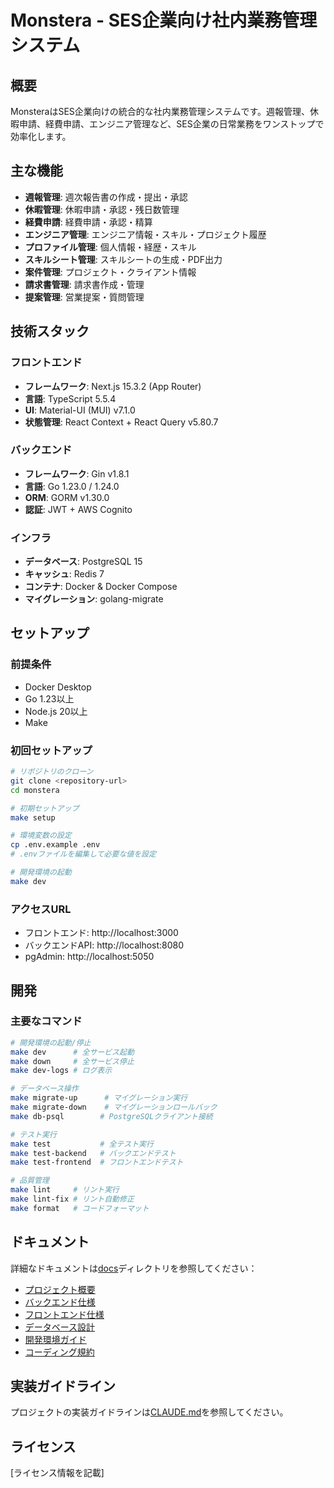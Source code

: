 # Monstera - SES企業向け社内業務管理システム

## 概要

MonsteraはSES企業向けの統合的な社内業務管理システムです。週報管理、休暇申請、経費申請、エンジニア管理など、SES企業の日常業務をワンストップで効率化します。

## 主な機能

- **週報管理**: 週次報告書の作成・提出・承認
- **休暇管理**: 休暇申請・承認・残日数管理
- **経費申請**: 経費申請・承認・精算
- **エンジニア管理**: エンジニア情報・スキル・プロジェクト履歴
- **プロファイル管理**: 個人情報・経歴・スキル
- **スキルシート管理**: スキルシートの生成・PDF出力
- **案件管理**: プロジェクト・クライアント情報
- **請求書管理**: 請求書作成・管理
- **提案管理**: 営業提案・質問管理

## 技術スタック

### フロントエンド
- **フレームワーク**: Next.js 15.3.2 (App Router)
- **言語**: TypeScript 5.5.4
- **UI**: Material-UI (MUI) v7.1.0
- **状態管理**: React Context + React Query v5.80.7

### バックエンド
- **フレームワーク**: Gin v1.8.1
- **言語**: Go 1.23.0 / 1.24.0
- **ORM**: GORM v1.30.0
- **認証**: JWT + AWS Cognito

### インフラ
- **データベース**: PostgreSQL 15
- **キャッシュ**: Redis 7
- **コンテナ**: Docker & Docker Compose
- **マイグレーション**: golang-migrate

## セットアップ

### 前提条件

- Docker Desktop
- Go 1.23以上
- Node.js 20以上
- Make

### 初回セットアップ

```bash
# リポジトリのクローン
git clone <repository-url>
cd monstera

# 初期セットアップ
make setup

# 環境変数の設定
cp .env.example .env
# .envファイルを編集して必要な値を設定

# 開発環境の起動
make dev
```

### アクセスURL

- フロントエンド: http://localhost:3000
- バックエンドAPI: http://localhost:8080
- pgAdmin: http://localhost:5050

## 開発

### 主要なコマンド

```bash
# 開発環境の起動/停止
make dev      # 全サービス起動
make down     # 全サービス停止
make dev-logs # ログ表示

# データベース操作
make migrate-up      # マイグレーション実行
make migrate-down    # マイグレーションロールバック
make db-psql        # PostgreSQLクライアント接続

# テスト実行
make test           # 全テスト実行
make test-backend   # バックエンドテスト
make test-frontend  # フロントエンドテスト

# 品質管理
make lint     # リント実行
make lint-fix # リント自動修正
make format   # コードフォーマット
```

## ドキュメント

詳細なドキュメントは[docs](./docs)ディレクトリを参照してください：

- [プロジェクト概要](./docs/00_project_overview/README.md)
- [バックエンド仕様](./docs/01_backend/specification.md)
- [フロントエンド仕様](./docs/02_frontend/specification.md)
- [データベース設計](./docs/03_database/ddl-specification.md)
- [開発環境ガイド](./docs/04_development/dev-environment-guide.md)
- [コーディング規約](./docs/06_standards/coding-standards.md)

## 実装ガイドライン

プロジェクトの実装ガイドラインは[CLAUDE.md](./CLAUDE.md)を参照してください。

## ライセンス

[ライセンス情報を記載]